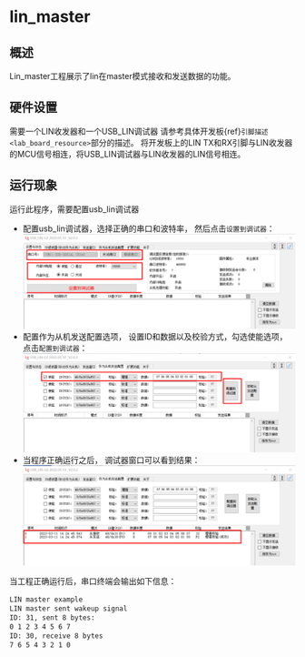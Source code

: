 # lin_master
## 概述

Lin_master工程展示了lin在master模式接收和发送数据的功能。

## 硬件设置

需要一个LIN收发器和一个USB_LIN调试器
请参考具体开发板{ref}`引脚描述 <lab_board_resource>`部分的描述。
将开发板上的LIN TX和RX引脚与LIN收发器的MCU信号相连，将USB_LIN调试器与LIN收发器的LIN信号相连。

## 运行现象

运行此程序，需要配置usb_lin调试器
- 配置usb_lin调试器，选择正确的串口和波特率， 然后点击`设置到调试器`：
  ![lin_debugger_configuration](../../../../../../assets/sdk/samples/lin_debugger_configuration.png)
- 配置作为从机发送配置选项， 设置ID和数据以及校验方式，勾选使能选项， 点击`配置到调试器`：
  ![lin_debugger_slave_sent](../../../../../../assets/sdk/samples/lin_debugger_slave_sent_config.png)
- 当程序正确运行之后， 调试器窗口可以看到结果：
  ![lin_debugger_slave_result](../../../../../../assets/sdk/samples/lin_debugger_slave_result.png)

当工程正确运行后，串口终端会输出如下信息：
```console
LIN master example
LIN master sent wakeup signal
ID: 31, sent 8 bytes:
0 1 2 3 4 5 6 7
ID: 30, receive 8 bytes
7 6 5 4 3 2 1 0
```


